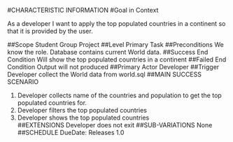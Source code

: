 #CHARACTERISTIC INFORMATION
#Goal in Context

As a developer I want to apply the top populated countries in a continent so that it is provided by the user.
 
##Scope
Student Group Project
##Level
Primary Task 
##Preconditions
We know the role. Database contains current World data.
##Success End Condition
Will show the top populated countries in a continent
##Failed End Condition
Output will not produced 
##Primary Actor
Developer 
##Trigger
 Developer collect the World data from world.sql 
##MAIN SUCCESS SCENARIO
 1. Developer collects name of the countries and population to get the top populated countries for.
 2. Developer filters the top populated countries 
 3. Developer shows the top populated countries   
##EXTENSIONS
Developer does not exit
##SUB-VARIATIONS
None 
##SCHEDULE
DueDate: Releases 1.0 
